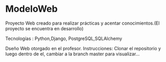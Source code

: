 # ModeloWeb
Proyecto Web creado para realizar prácticas y acentar conocimientos.(El proyecto se encuentra en desarrollo)

Tecnologías :
Python,Django, PostgreSQL,SQLAlchemy

Dseño Web otorgado en el profesor.
Instrucciones: Clonar el repositorio y luego dentro de el, cambiar a la branch master para visualizar...
